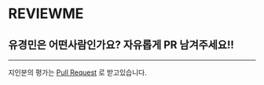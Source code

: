 # REVIEWME
유경민은 어떤사람인가요? 자유롭게 PR 남겨주세요!!
---



---
지인분의 평가는 [Pull Request](https://github.com/benny1020/REVIEWME/pulls) 로 받고있습니다.
<br/>
<br/>
